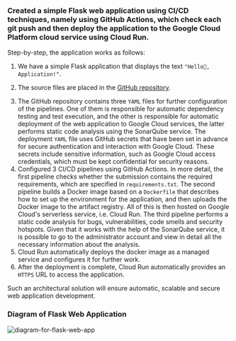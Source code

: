 ### Created a simple Flask web application using CI/CD techniques, namely using GitHub Actions, which check each git push and then deploy the application to the Google Cloud Platform cloud service using Cloud Run.

Step-by-step, the application works as follows:

1. We have a simple Flask application that displays the text `"Hello👋, Application!"`.
2. <p>The source files are placed in the <a href="https://github.com/onemarc/flask-web-app" target="_blank">GitHub repository</a>.</p>
3. The GitHub repository contains three `YAML` files for further configuration of the pipelines. One of them is responsible for automatic dependency testing and test execution, and the other is responsible for automatic deployment of the web application to Google Cloud services, the latter performs static code analysis using the SonarQube service. The deployment `YAML` file uses GitHub secrets that have been set in advance for secure authentication and interaction with Google Cloud. These secrets include sensitive information, such as Google Cloud access credentials, which must be kept confidential for security reasons.
4. Configured 3 CI/CD pipelines using GitHub Actions. In more detail, the first pipeline checks whether the submission contains the required requirements, which are specified in `requirements.txt`. The second pipeline builds a Docker image based on a `Dockerfile` that describes how to set up the environment for the application, and then uploads the Docker image to the artifact registry. All of this is then hosted on Google Cloud's serverless service, i.e. Cloud Run. The third pipeline performs a static code analysis for bugs, vulnerabilities, code smells and security hotspots. Given that it works with the help of the SonarQube service, it is possible to go to the administrator account and view in detail all the necessary information about the analysis.
5. Cloud Run automatically deploys the docker image as a managed service and configures it for further work.
6. After the deployment is complete, Cloud Run automatically provides an `HTTPS` URL to access the application.

Such an architectural solution will ensure automatic, scalable and secure web application development.

### Diagram of Flask Web Application
![diagram-for-flask-web-app](https://github.com/user-attachments/assets/458e89d2-7ae3-4f7d-8a2d-61d9533d133f)
